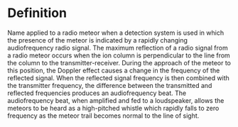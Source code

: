 # Definition

Name applied to a radio meteor when a detection system is used in which
the presence of the meteor is indicated by a rapidly changing
audiofrequency radio signal. The maximum reflection of a radio signal
from a radio meteor occurs when the ion column is perpendicular to the
line from the column to the transmitter-receiver. During the approach of
the meteor to this position, the Doppler effect causes a change in the
frequency of the reflected signal. When the reflected signal frequency
is then combined with the transmitter frequency, the difference between
the transmitted and reflected frequencies produces an audiofrequency
beat. The audiofrequency beat, when amplified and fed to a loudspeaker,
allows the meteors to be heard as a high-pitched whistle which rapidly
falls to zero frequency as the meteor trail becomes normal to the line
of sight.
